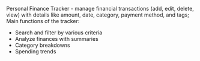 Personal Finance Tracker - manage financial transactions (add, edit, delete, view) with details like amount, date, category, payment method, and tags;
Main functions of the tracker:
- Search and filter by various criteria
- Analyze finances with summaries
- Category breakdowns
- Spending trends